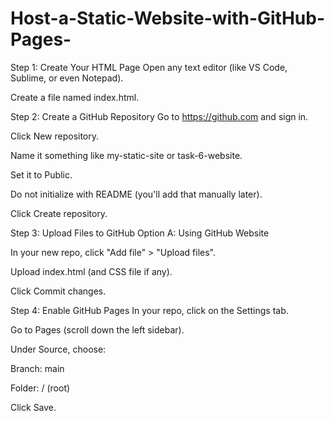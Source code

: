 # Host-a-Static-Website-with-GitHub-Pages-

Step 1: Create Your HTML Page
Open any text editor (like VS Code, Sublime, or even Notepad).

Create a file named index.html.

Step 2: Create a GitHub Repository
Go to https://github.com and sign in.

Click New repository.

Name it something like my-static-site or task-6-website.

Set it to Public.

Do not initialize with README (you'll add that manually later).

Click Create repository.

Step 3: Upload Files to GitHub
Option A: Using GitHub Website

In your new repo, click "Add file" > "Upload files".

Upload index.html (and CSS file if any).

Click Commit changes.

Step 4: Enable GitHub Pages
In your repo, click on the Settings tab.

Go to Pages (scroll down the left sidebar).

Under Source, choose:

Branch: main

Folder: / (root)

Click Save.

